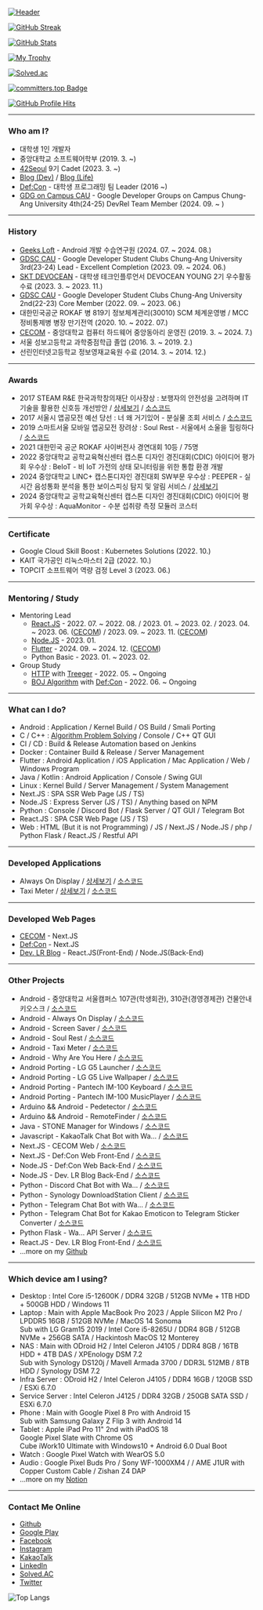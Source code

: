 [![Header](https://capsule-render.vercel.app/api?type=waving&color=164EAB&height=225&section=header&text=Dev.%20LR&fontColor=FFFFFF&fontAlign=22&fontAlignY=35&desc=대학생%201인%20개발자&descSize=20&descAlign=18&descAlignY=58&animation=twinkling)](https://github.com/yymin1022)

[![GitHub Streak](http://github-readme-streak-stats.herokuapp.com?user=yymin1022&theme=tokyonight_duo)](https://github.com/yymin1022)

[![GitHub Stats](https://github-readme-stats.vercel.app/api?username=yymin1022&count_private=true&show_icons=true&theme=dark)](https://github.com/yymin1022)

[![My Trophy](https://github-profile-trophy.vercel.app/?username=yymin1022&theme=darkhub&column=4&margin-w=10&margin-h=10)](https://github.com/yymin1022)

[![Solved.ac](http://mazassumnida.wtf/api/v2/generate_badge?boj=yymin1022)](https://solved.ac/profile/yymin1022)

[![committers.top Badge](https://user-badge.committers.top/south_korea_public/yymin1022.svg)](https://user-badge.committers.top/south_korea_public/yymin1022)

[![GitHub Profile Hits](https://hits.seeyoufarm.com/api/count/incr/badge.svg?url=https%3A%2F%2Fgithub.com%2Fyymin1022&count_bg=%23AAAAAA&title_bg=%23555555&icon=github.svg&icon_color=%23FFFFFF&title=hits&edge_flat=true)](https://github.com/yymin1022)

---

### Who am I?
- 대학생 1인 개발자
- 중앙대학교 소프트웨어학부 (2019. 3. ~)
- [42Seoul](https://42seoul.kr) 9기 Cadet (2023. 3. ~)
- [Blog (Dev)](https://dev-lr.com) / [Blog (Life)](https://blog.naver.com/yymin1022)
- [Def:Con](https://defcon.or.kr) - 대학생 프로그래밍 팀 Leader (2016 ~)
- [GDG on Campus CAU](https://gdsc-cau.com) - Google Developer Groups on Campus Chung-Ang University 4th(24-25) DevRel Team Member (2024. 09. ~ )

---

### History
- [Geeks Loft](https://www.geeksloft.com/) - Android 개발 수습연구원 (2024. 07. ~ 2024. 08.)
- [GDSC CAU](https://gdsc-cau.com) - Google Developer Student Clubs Chung-Ang University 3rd(23-24) Lead - Excellent Completion (2023. 09. ~ 2024. 06.)
- [SKT DEVOCEAN](https://devocean.sk.com) - 대학생 테크인플루언서 DEVOCEAN YOUNG 2기 우수활동 수료 (2023. 3. ~ 2023. 11.)
- [GDSC CAU](https://gdsc-cau.com) - Google Developer Student Clubs Chung-Ang University 2nd(22-23) Core Member (2022. 09. ~ 2023. 06.)
- 대한민국공군 ROKAF 병 819기 정보체계관리(30010) SCM 체계운영병 / MCC 정비통제병 병장 만기전역 (2020. 10. ~ 2022. 07.)
- [CECOM](https://cecom.dev) - 중앙대학교 컴퓨터 하드웨어 중앙동아리 운영진 (2019. 3. ~ 2024. 7.)
- 서울 성보고등학교 과학중점학급 졸업 (2016. 3. ~ 2019. 2.)
- 선린인터넷고등학교 정보영재교육원 수료 (2014. 3. ~ 2014. 12.)

---

### Awards
- 2017 STEAM R&E 한국과학창의재단 이사장상 : 보행자의 안전성을 고려하며 IT기술을 활용한 신호등 개선방안 / [상세보기](https://steam.kofac.re.kr/?p=11978) / [소스코드](https://github.com/yymin1022/Pedetector)
- 2017 서울시 앱공모전 예선 당선 : 너 왜 거기있어 - 분실물 조회 서비스 / [소스코드](https://github.com/yymin1022/WhyAreYouHere)
- 2019 스마트서울 모바일 앱공모전 장려상 : Soul Rest - 서울에서 소울을 힐링하다 / [소스코드](https://github.com/yymin1022/SeoulHealing)
- 2021 대한민국 공군 ROKAF 사이버전사 경연대회 10등 / 75명
- 2022 중앙대학교 공학교육혁신센터 캡스톤 디자인 경진대회(CDIC) 아이디어 평가회 우수상 : BeIoT - 비 IoT 가전의 상태 모니터링을 위한 통합 환경 개발
- 2024 중앙대학교 LINC+ 캡스톤디자인 경진대회 SW부문 우수상 : PEEPER - 실시간 음성통화 분석을 통한 보이스피싱 탐지 및 알림 서비스 / [상세보기](https://github.com/orgs/Peeper-CAU)
- 2024 중앙대학교 공학교육혁신센터 캡스톤 디자인 경진대회(CDIC) 아이디어 평가회 우수상 : AquaMonitor - 수분 섭취량 측정 모듈러 코스터

---

### Certificate
- Google Cloud Skill Boost : Kubernetes Solutions (2022. 10.)
- KAIT 국가공인 리눅스마스터 2급 (2022. 10.)
- TOPCIT 소프트웨어 역량 검정 Level 3 (2023. 06.)

---

### Mentoring / Study
- Mentoring Lead
  - [React.JS](https://yymin1022.notion.site/React-JS-c74eecc8cdf64cafa09def45e0534455) - 2022. 07. ~ 2022. 08. / 2023. 01. ~ 2023. 02. / 2023. 04. ~ 2023. 06. ([CECOM](https://cecom.dev)) / 2023. 09. ~ 2023. 11. ([CECOM](https://cecom.dev))
  - [Node.JS](https://yymin1022.notion.site/Node-JS-051ed229c8244dceb4a9b16a51a51467) - 2023. 01.
  - [Flutter](https://yymin1022.notion.site/Flutter-f1bf918f121b4367b5d3ccc61974c920?pvs=4) - 2024. 09. ~ 2024. 12. ([CECOM](https://cecom.dev))
  - Python Basic - 2023. 01. ~ 2023. 02.
- Group Study
  - [HTTP](https://yymin1022.notion.site/HTTP-7bf78490abda471aa689e737f1d53290) with [Treeger](https://github.com/Team-Treeger) - 2022. 05. ~ Ongoing
  - [BOJ Algorithm](https://github.com/yymin1022/Algorithm_Study) with [Def:Con](https://github.com/DefCon-Apps) - 2022. 06. ~ Ongoing

---

### What can I do?
- Android : Application / Kernel Build / OS Build / Smali Porting
- C / C++ : [Algorithm Problem Solving](https://github.com/yymin1022/Algorithm_Study) / Console / C++ QT GUI
- CI / CD : Build & Release Automation based on Jenkins
- Docker : Container Build & Release / Server Management
- Flutter : Android Application / iOS Application / Mac Application / Web / Windows Program
- Java / Kotlin : Android Application / Console / Swing GUI
- Linux : Kernel Build / Server Management / System Management
- Next.JS : SPA SSR Web Page (JS / TS)
- Node.JS : Express Server (JS / TS) / Anything based on NPM
- Python : Console / Discord Bot / Flask Server / QT GUI / Telegram Bot
- React.JS : SPA CSR Web Page (JS / TS)
- Web : HTML (But it is not Programming) / JS / Next.JS / Node.JS / php / Python Flask / React.JS / Restful API

---

### Developed Applications
- Always On Display / [상세보기](https://play.google.com/store/apps/details?id=com.yong.aod) / [소스코드](https://github.com/yymin1022/AlwaysOnDisplay)
- Taxi Meter / [상세보기](https://play.google.com/store/apps/details?id=com.yong.taximeter) / [소스코드](https://github.com/yymin1022/TaxiMeter)

---

### Developed Web Pages
- [CECOM](https://cecom.dev) - Next.JS
- [Def:Con](https://defcon.or.kr) - Next.JS
- [Dev. LR Blog](https://dev-lr.com) - React.JS(Front-End) / Node.JS(Back-End)

---

### Other Projects
- Android - 중앙대학교 서울캠퍼스 107관(학생회관), 310관(경영경제관) 건물안내 키오스크 / [소스코드](https://github.com/yymin1022/CAUKiosk_107)
- Android - Always On Display / [소스코드](https://github.com/yymin1022/AlwaysOnDisplay)
- Android - Screen Saver / [소스코드](https://github.com/yymin1022/ScreenSaver)
- Android - Soul Rest / [소스코드](https://github.com/yymin1022/SeoulHealing)
- Android - Taxi Meter / [소스코드](https://github.com/yymin1022/TaxiMeter)
- Android - Why Are You Here / [소스코드](https://github.com/yymin1022/WhyAreYouHere)
- Android Porting - LG G5 Launcher / [소스코드](https://github.com/yymin1022/G5_Launcher)
- Android Porting - LG G5 Live Wallpaper / [소스코드](https://github.com/yymin1022/G5_LiveWallpapers)
- Android Porting - Pantech IM-100 Keyboard / [소스코드](https://github.com/yymin1022/IM-100_Keyboard)
- Android Porting - Pantech IM-100 MusicPlayer / [소스코드](https://github.com/yymin1022/IM-100_Music)
- Arduino && Android - Pedetector / [소스코드](https://github.com/yymin1022/Pedetector)
- Arduino && Android - RemoteFinder / [소스코드](https://github.com/yymin1022/RemoteFinder)
- Java - STONE Manager for Windows / [소스코드](https://github.com/yymin1022/StoneManager_JAVA)
- Javascript - KakaoTalk Chat Bot with Wa... / [소스코드](https://github.com/yymin1022/Wa_Bot_KakaoTalk)
- Next.JS - CECOM Web / [소스코드](https://github.com/CECOM-CAU/CECOM_Web)
- Next.JS - Def:Con Web Front-End / [소스코드](https://github.com/DefCon-Apps/DefCon-FE)
- Node.JS - Def:Con Web Back-End / [소스코드](https://github.com/DefCon-Apps/DefCon-BE)
- Node.JS - Dev. LR Blog Back-End / [소스코드](https://github.com/yymin1022/Blog_LR_Back)
- Python - Discord Chat Bot with Wa... / [소스코드](https://github.com/yymin1022/Wa_Bot_Discord)
- Python - Synology DownloadStation Client / [소스코드](https://github.com/yymin1022/Synology_DownloadStation_Client)
- Python - Telegram Chat Bot with Wa... / [소스코드](https://github.com/yymin1022/Wa_Bot_Telegram)
- Python - Telegram Chat Bot for Kakao Emoticon to Telegram Sticker Converter / [소스코드](https://github.com/yymin1022/KakaoEmoticon2TelegramSticker)
- Python Flask - Wa... API Server / [소스코드](https://github.com/yymin1022/Wa_API)
- React.JS - Dev. LR Blog Front-End / [소스코드](https://github.com/yymin1022/Blog_LR_Front)
- ...more on my [Github](https://github.com/yymin1022)

---

### Which device am I using?
- Desktop : Intel Core i5-12600K / DDR4 32GB / 512GB NVMe + 1TB HDD + 500GB HDD / Windows 11
- Laptop : Main with Apple MacBook Pro 2023 / Apple Silicon M2 Pro / LPDDR5 16GB / 512GB NVMe / MacOS 14 Sonoma<br/>
  Sub with LG Gram15 2019 / Intel Core i5-8265U / DDR4 8GB / 512GB NVMe + 256GB SATA / Hackintosh MacOS 12 Monterey
- NAS : Main with ODroid H2 / Intel Celeron J4105 / DDR4 8GB / 16TB HDD + 4TB DAS / XPEnology DSM 7.2<br/>
  Sub with Synology DS120j / Mavell Armada 3700 / DDR3L 512MB / 8TB HDD / Synology DSM 7.2
- Infra Server : ODroid H2 / Intel Celeron J4105 / DDR4 16GB / 120GB SSD / ESXi 6.7.0
- Service Server : Intel Celeron J4125 / DDR4 32GB / 250GB SATA SSD / ESXi 6.7.0
- Phone : Main with Google Pixel 8 Pro with Android 15<br/>
  Sub with Samsung Galaxy Z Flip 3 with Android 14
- Tablet : Apple iPad Pro 11" 2nd with iPadOS 18<br/>
  Google Pixel Slate with Chrome OS<br/>
  Cube iWork10 Ultimate with Windows10 + Android 6.0 Dual Boot
- Watch : Google Pixel Watch with WearOS 5.0
- Audio : Google Pixel Buds Pro / Sony WF-1000XM4 / / AME J1UR with Copper Custom Cable / Zishan Z4 DAP
- ...more on my [Notion](https://yymin1022.notion.site/Devices-929b30ee449644bfa501ec64852d3790)

---

### Contact Me Online
- [Github](https://github.com/yymin1022)
- [Google Play](https://play.google.com/store/apps/developer?id=Dev.+LR)
- [Facebook](https://www.facebook.com/profile.php?id=100007285635473)
- [Instagram](https://instagram.com/useful_min)
- [KakaoTalk](https://open.kakao.com/o/sr5Chgse)
- [LinkedIn](https://www.linkedin.com/in/yymin1022)
- [Solved.AC](https://solved.ac/yymin1022)
- [Twitter](https://twitter.com/yymin1022)

![Top Langs](https://github-readme-stats.vercel.app/api/top-langs/?username=yymin1022&bg_color=00000000)
